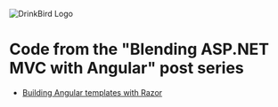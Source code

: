 ![DrinkBird Logo](http://blog.drinkbird.com/assets/media/db.png)

# Code from the "Blending ASP.NET MVC with Angular" post series

* [Building Angular templates with Razor](http://blog.drinkbird.com/aspnet-mvc-angular-razor-templates/)
